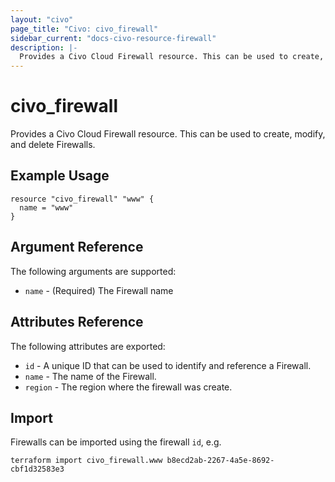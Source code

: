 ```yaml
---
layout: "civo"
page_title: "Civo: civo_firewall"
sidebar_current: "docs-civo-resource-firewall"
description: |-
  Provides a Civo Cloud Firewall resource. This can be used to create, modify, and delete Firewalls.
---
```


# civo\_firewall

Provides a Civo Cloud Firewall resource. This can be used to create,
modify, and delete Firewalls.

## Example Usage

```hcl
resource "civo_firewall" "www" {
  name = "www"
}
```

## Argument Reference

The following arguments are supported:

* `name` - (Required) The Firewall name


## Attributes Reference

The following attributes are exported:

* `id` - A unique ID that can be used to identify and reference a Firewall.
* `name` - The name of the Firewall.
* `region` - The region where the firewall was create.

## Import

Firewalls can be imported using the firewall `id`, e.g.

```
terraform import civo_firewall.www b8ecd2ab-2267-4a5e-8692-cbf1d32583e3
```
